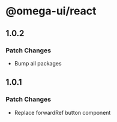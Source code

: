 # @omega-ui/react

## 1.0.2

### Patch Changes

- Bump all packages

## 1.0.1

### Patch Changes

- Replace forwardRef button component
